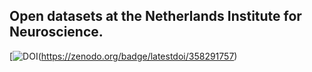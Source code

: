 ## Open datasets at the Netherlands Institute for Neuroscience.

[![DOI](https://zenodo.org/badge/doi/10.5281/zenodo.4716654.svg)(https://zenodo.org/badge/latestdoi/358291757)
